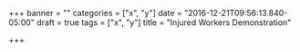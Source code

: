 +++
banner = ""
categories = ["x", "y"]
date = "2016-12-21T09:56:13.840-05:00"
draft = true
tags = ["x", "y"]
title = "Injured Workers Demonstration"

+++
